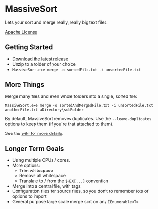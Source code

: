 # MassiveSort #

Lets your sort and merge really, really big text files.

[Apache License](https://www.apache.org/licenses/LICENSE-2.0)

## Getting Started ##

* [Download the latest release](https://bitbucket.org/ligos/massivesort/downloads)
* Unzip to a folder of your choice
* `MassiveSort.exe merge -o sortedFile.txt -i unsortedFile.txt`

## More Things ##

Merge many files and even whole folders into a single, sorted file:

`MassiveSort.exe merge -o sortedAndMergedFile.txt -i unsortedFile.txt anotherFile.txt aDirectory\subFolder`

By default, MassiveSort removes duplicates. Use the `--leave-duplicates` options to keep them (if you're that attached to them).

See the [wiki for more details](https://bitbucket.org/ligos/massivesort/wiki).

## Longer Term Goals ##

* Using multiple CPUs / cores.
* More options:
    * Trim whitespace
    * Remove all whitespace
    * Translate to / from the `$HEX[...]` convention
* Merge into a central file, with tags
* Configuration files for source files, so you don't to remember lots of options to import
* General purpose large scale merge sort on any `IEnumerable<T>`